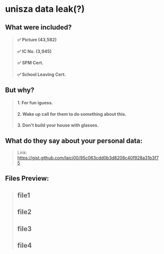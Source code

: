
# unisza data leak(?)

## What were included?

> #### ✅ Picture   (43,582)
> #### ✅ IC No.   (3,945)
> #### ✅ SPM Cert.     
> #### ✅ School Leaving Cert.   

## But why?

> #### 1. For fun iguess.
> #### 2. Wake up call for them to do something about this.
> #### 3. Don't build your house with glasses.


## What do they say about your personal data:
> Link: https://gist.github.com/laici00/95c063cdd0b3d8208c40f928a31b3f75

## Files Preview:

>  ## file1
>  ## file2
>  ## file3
>  ## file4
